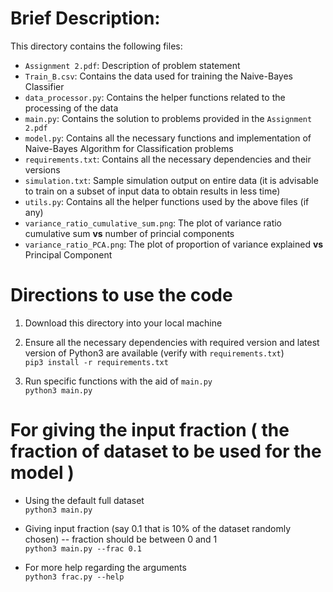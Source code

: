 
# Brief Description:    
This directory contains the following files:    
- `Assignment 2.pdf`: Description of problem statement  
- `Train_B.csv`: Contains the data used for training the Naive-Bayes Classifier  
- `data_processor.py`: Contains the helper functions related to the processing of the data  
- `main.py`: Contains the solution to problems provided in the `Assignment 2.pdf`    
- `model.py`: Contains all the necessary functions and implementation of Naive-Bayes Algorithm for Classification problems       
- `requirements.txt`: Contains all the necessary dependencies and their versions   
- `simulation.txt`: Sample simulation output on entire data (it is advisable to train on a subset of input data to obtain results in less time)
- `utils.py`: Contains all the helper functions used by the above files (if any)  
- `variance_ratio_cumulative_sum.png`: The plot of variance ratio cumulative sum **vs** number of princial components  
- `variance_ratio_PCA.png`: The plot of proportion of variance explained **vs** Principal Component  

# Directions to use the code  
1. Download this directory into your local machine

2. Ensure all the necessary dependencies with required version and latest version of Python3 are available (verify with `requirements.txt`)  <br>
 `pip3 install -r requirements.txt`

3. Run specific functions with the aid of `main.py` <br>
 `python3 main.py`

# For giving the input fraction ( the fraction of dataset to be used for the model )
- Using the default full dataset <br>
`python3 main.py`

- Giving input fraction (say 0.1 that is 10% of the dataset randomly chosen) -- fraction should be between 0 and 1 <br>
`python3 main.py --frac 0.1`

- For more help regarding the arguments <br>
`python3 frac.py --help`
